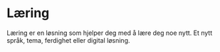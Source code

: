 # Læring
Læring er en løsning som hjelper deg med å lære deg noe nytt. Et nytt språk, tema, ferdighet eller digital løsning.
